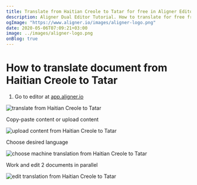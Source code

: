 ```yaml
---
title: Translate from Haitian Creole to Tatar for free in Aligner Editor
description: Aligner Dual Editor Tutorial. How to translate for free from Haitian Creole to Tatar. Aligner is multilingual document management platform. 
ogImage: "https://www.aligner.io/images/aligner-logo.png"
date: 2020-05-06T07:09:21+03:00
image: ../images/aligner-logo.png
onBlog: true
---
```


# How to translate document from Haitian Creole to Tatar

1. Go to editor at [app.aligner.io](https://app.aligner.io "Aligner App web page")

![translate from Haitian Creole to Tatar](../aligner-blank-editor.png "translate from Haitian Creole to Tatar")

Copy-paste content or upload content

![upload content from Haitian Creole to Tatar](../aligner-uploaded-document.png "upload content from Haitian Creole to Tatar")

Choose desired language

![choose machine translation from Haitian Creole to Tatar](../aligner-language-dropdown.png "choose machine translation from Haitian Creole to Tatar")

Work and edit 2 documents in parallel

![edit translation from Haitian Creole to Tatar](../aligner-double-sitded-editor.png "edit translation from Haitian Creole to Tatar")


